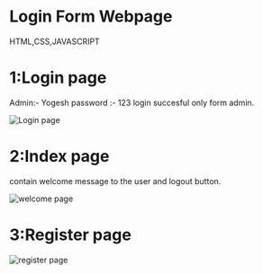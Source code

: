 # Login Form Webpage
HTML,CSS,JAVASCRIPT

# 1:Login page
Admin:- Yogesh
password :- 123
login succesful only form admin.

![Login page](https://user-images.githubusercontent.com/100685912/178744885-45b53d62-ce37-41d3-8f1f-66d6223e38ce.PNG)

# 2:Index page
contain welcome message to the user and logout button.

![welcome page](https://user-images.githubusercontent.com/100685912/178744992-88f51232-3ceb-4fba-b4c0-40965bfabfb9.PNG)

# 3:Register page

![register page](https://user-images.githubusercontent.com/100685912/178745082-44b24fed-38a7-4f85-bc50-846cd8d0af0b.PNG)





